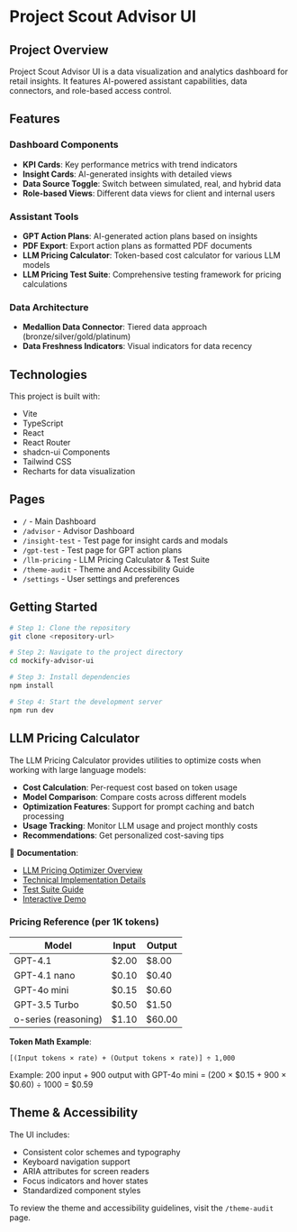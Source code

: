 # Project Scout Advisor UI

## Project Overview

Project Scout Advisor UI is a data visualization and analytics dashboard for retail insights. It features AI-powered assistant capabilities, data connectors, and role-based access control.

## Features

### Dashboard Components
- **KPI Cards**: Key performance metrics with trend indicators
- **Insight Cards**: AI-generated insights with detailed views
- **Data Source Toggle**: Switch between simulated, real, and hybrid data
- **Role-based Views**: Different data views for client and internal users

### Assistant Tools
- **GPT Action Plans**: AI-generated action plans based on insights
- **PDF Export**: Export action plans as formatted PDF documents
- **LLM Pricing Calculator**: Token-based cost calculator for various LLM models
- **LLM Pricing Test Suite**: Comprehensive testing framework for pricing calculations

### Data Architecture
- **Medallion Data Connector**: Tiered data approach (bronze/silver/gold/platinum)
- **Data Freshness Indicators**: Visual indicators for data recency

## Technologies

This project is built with:

- Vite
- TypeScript
- React
- React Router
- shadcn-ui Components
- Tailwind CSS
- Recharts for data visualization

## Pages

- `/` - Main Dashboard
- `/advisor` - Advisor Dashboard
- `/insight-test` - Test page for insight cards and modals
- `/gpt-test` - Test page for GPT action plans
- `/llm-pricing` - LLM Pricing Calculator & Test Suite
- `/theme-audit` - Theme and Accessibility Guide
- `/settings` - User settings and preferences

## Getting Started

```sh
# Step 1: Clone the repository
git clone <repository-url>

# Step 2: Navigate to the project directory
cd mockify-advisor-ui

# Step 3: Install dependencies
npm install

# Step 4: Start the development server
npm run dev
```

## LLM Pricing Calculator

The LLM Pricing Calculator provides utilities to optimize costs when working with large language models:

- **Cost Calculation**: Per-request cost based on token usage
- **Model Comparison**: Compare costs across different models
- **Optimization Features**: Support for prompt caching and batch processing
- **Usage Tracking**: Monitor LLM usage and project monthly costs
- **Recommendations**: Get personalized cost-saving tips

📄 **Documentation**: 
- [LLM Pricing Optimizer Overview](PRICING_OPTIMIZER.md)
- [Technical Implementation Details](docs/PRICING_IMPLEMENTATION.md)
- [Test Suite Guide](docs/PRICING_TEST_GUIDE.md)
- [Interactive Demo](/llm-pricing)

### Pricing Reference (per 1K tokens)

| Model | Input | Output |
|-------|-------|--------|
| GPT-4.1 | $2.00 | $8.00 |
| GPT-4.1 nano | $0.10 | $0.40 |
| GPT-4o mini | $0.15 | $0.60 |
| GPT-3.5 Turbo | $0.50 | $1.50 |
| o-series (reasoning) | $1.10 | $60.00 |

**Token Math Example**:
```
[(Input tokens × rate) + (Output tokens × rate)] ÷ 1,000
```

Example: 200 input + 900 output with GPT-4o mini = (200 × $0.15 + 900 × $0.60) ÷ 1000 = $0.59

## Theme & Accessibility

The UI includes:

- Consistent color schemes and typography
- Keyboard navigation support
- ARIA attributes for screen readers
- Focus indicators and hover states
- Standardized component styles

To review the theme and accessibility guidelines, visit the `/theme-audit` page.